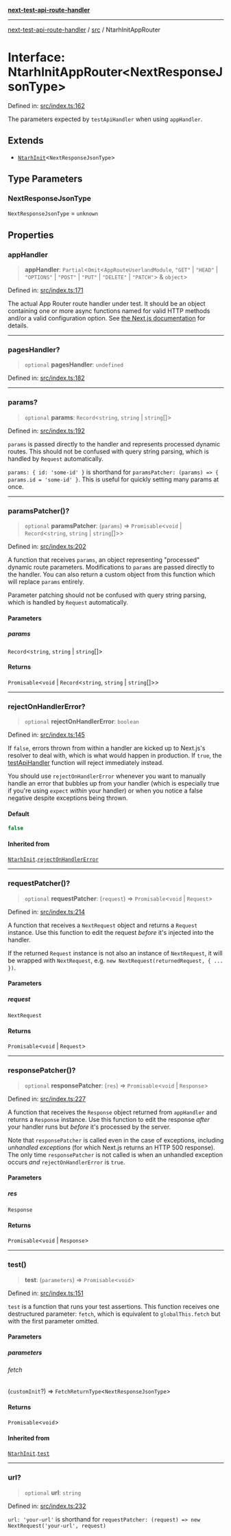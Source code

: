 [**next-test-api-route-handler**](../../README.md)

***

[next-test-api-route-handler](../../README.md) / [src](../README.md) / NtarhInitAppRouter

# Interface: NtarhInitAppRouter\<NextResponseJsonType\>

Defined in: [src/index.ts:162](https://github.com/Xunnamius/next-test-api-route-handler/blob/5e0ab38964ad8658174f23f3babfa03f89d957dd/src/index.ts#L162)

The parameters expected by `testApiHandler` when using `appHandler`.

## Extends

- [`NtarhInit`](NtarhInit.md)\<`NextResponseJsonType`\>

## Type Parameters

### NextResponseJsonType

`NextResponseJsonType` = `unknown`

## Properties

### appHandler

> **appHandler**: `Partial`\<`Omit`\<`AppRouteUserlandModule`, `"GET"` \| `"HEAD"` \| `"OPTIONS"` \| `"POST"` \| `"PUT"` \| `"DELETE"` \| `"PATCH"`\> & `object`\>

Defined in: [src/index.ts:171](https://github.com/Xunnamius/next-test-api-route-handler/blob/5e0ab38964ad8658174f23f3babfa03f89d957dd/src/index.ts#L171)

The actual App Router route handler under test. It should be an object
containing one or more async functions named for valid HTTP methods and/or
a valid configuration option. See [the Next.js
documentation](https://nextjs.org/docs/app/building-your-application/routing/route-handlers)
for details.

***

### pagesHandler?

> `optional` **pagesHandler**: `undefined`

Defined in: [src/index.ts:182](https://github.com/Xunnamius/next-test-api-route-handler/blob/5e0ab38964ad8658174f23f3babfa03f89d957dd/src/index.ts#L182)

***

### params?

> `optional` **params**: `Record`\<`string`, `string` \| `string`[]\>

Defined in: [src/index.ts:192](https://github.com/Xunnamius/next-test-api-route-handler/blob/5e0ab38964ad8658174f23f3babfa03f89d957dd/src/index.ts#L192)

`params` is passed directly to the handler and represents processed dynamic
routes. This should not be confused with query string parsing, which is
handled by `Request` automatically.

`params: { id: 'some-id' }` is shorthand for `paramsPatcher: (params) => {
params.id = 'some-id' }`. This is useful for quickly setting many params at
once.

***

### paramsPatcher()?

> `optional` **paramsPatcher**: (`params`) => `Promisable`\<`void` \| `Record`\<`string`, `string` \| `string`[]\>\>

Defined in: [src/index.ts:202](https://github.com/Xunnamius/next-test-api-route-handler/blob/5e0ab38964ad8658174f23f3babfa03f89d957dd/src/index.ts#L202)

A function that receives `params`, an object representing "processed"
dynamic route parameters. Modifications to `params` are passed directly to
the handler. You can also return a custom object from this function which
will replace `params` entirely.

Parameter patching should not be confused with query string parsing, which
is handled by `Request` automatically.

#### Parameters

##### params

`Record`\<`string`, `string` \| `string`[]\>

#### Returns

`Promisable`\<`void` \| `Record`\<`string`, `string` \| `string`[]\>\>

***

### rejectOnHandlerError?

> `optional` **rejectOnHandlerError**: `boolean`

Defined in: [src/index.ts:145](https://github.com/Xunnamius/next-test-api-route-handler/blob/5e0ab38964ad8658174f23f3babfa03f89d957dd/src/index.ts#L145)

If `false`, errors thrown from within a handler are kicked up to Next.js's
resolver to deal with, which is what would happen in production. If `true`,
the [testApiHandler](../functions/testApiHandler.md) function will reject immediately instead.

You should use `rejectOnHandlerError` whenever you want to manually handle
an error that bubbles up from your handler (which is especially true if
you're using `expect` _within_ your handler) or when you notice a false
negative despite exceptions being thrown.

#### Default

```ts
false
```

#### Inherited from

[`NtarhInit`](NtarhInit.md).[`rejectOnHandlerError`](NtarhInit.md#rejectonhandlererror)

***

### requestPatcher()?

> `optional` **requestPatcher**: (`request`) => `Promisable`\<`void` \| `Request`\>

Defined in: [src/index.ts:214](https://github.com/Xunnamius/next-test-api-route-handler/blob/5e0ab38964ad8658174f23f3babfa03f89d957dd/src/index.ts#L214)

A function that receives a `NextRequest` object and returns a `Request`
instance. Use this function to edit the request _before_ it's injected
into the handler.

If the returned `Request` instance is not also an instance of
`NextRequest`, it will be wrapped with `NextRequest`, e.g. `new
NextRequest(returnedRequest, { ... })`.

#### Parameters

##### request

`NextRequest`

#### Returns

`Promisable`\<`void` \| `Request`\>

***

### responsePatcher()?

> `optional` **responsePatcher**: (`res`) => `Promisable`\<`void` \| `Response`\>

Defined in: [src/index.ts:227](https://github.com/Xunnamius/next-test-api-route-handler/blob/5e0ab38964ad8658174f23f3babfa03f89d957dd/src/index.ts#L227)

A function that receives the `Response` object returned from `appHandler`
and returns a `Response` instance. Use this function to edit the response
_after_ your handler runs but _before_ it's processed by the server.

Note that `responsePatcher` is called even in the case of exceptions,
including _unhandled exceptions_ (for which Next.js returns an HTTP 500
response). The only time `responsePatcher` is not called is when an
unhandled exception occurs _and_ `rejectOnHandlerError` is `true`.

#### Parameters

##### res

`Response`

#### Returns

`Promisable`\<`void` \| `Response`\>

***

### test()

> **test**: (`parameters`) => `Promisable`\<`void`\>

Defined in: [src/index.ts:151](https://github.com/Xunnamius/next-test-api-route-handler/blob/5e0ab38964ad8658174f23f3babfa03f89d957dd/src/index.ts#L151)

`test` is a function that runs your test assertions. This function receives
one destructured parameter: `fetch`, which is equivalent to
`globalThis.fetch` but with the first parameter omitted.

#### Parameters

##### parameters

###### fetch

(`customInit`?) => `FetchReturnType`\<`NextResponseJsonType`\>

#### Returns

`Promisable`\<`void`\>

#### Inherited from

[`NtarhInit`](NtarhInit.md).[`test`](NtarhInit.md#test)

***

### url?

> `optional` **url**: `string`

Defined in: [src/index.ts:232](https://github.com/Xunnamius/next-test-api-route-handler/blob/5e0ab38964ad8658174f23f3babfa03f89d957dd/src/index.ts#L232)

`url: 'your-url'` is shorthand for `requestPatcher: (request) => new
NextRequest('your-url', request)`
